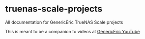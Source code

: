 # truenas-scale-projects
All documentation for GenericEric TrueNAS Scale projects


This is meant to be a companion to videos at [GenericEric YouTube](https://www.youtube.com/channel/UCkkEnO1IuN8NvXpGxXN6sug)
